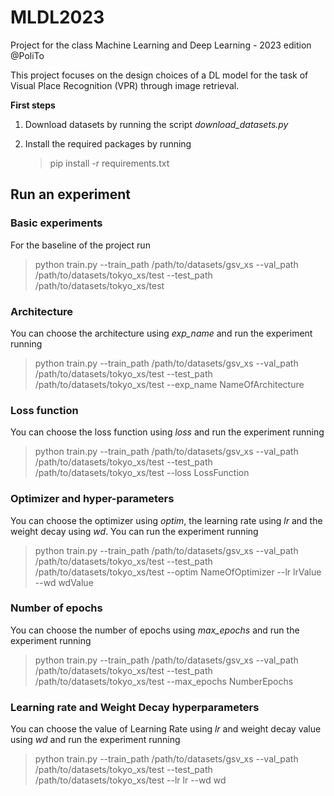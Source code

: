 # MLDL2023
Project for the class Machine Learning and Deep Learning - 2023 edition @PoliTo

This project focuses on the design choices of a DL model for the task of Visual Place Recognition (VPR) through image retrieval.

<b>First steps</b>
1. Download datasets by running the script *download_datasets.py*
2. Install the required packages by running
   
   > pip install -r requirements.txt

## Run an experiment
### Basic experiments
For the baseline of the project run
> python train.py --train_path /path/to/datasets/gsv_xs --val_path /path/to/datasets/tokyo_xs/test --test_path /path/to/datasets/tokyo_xs/test

### Architecture
You can choose the architecture using *exp_name* and run the experiment running
> python train.py --train_path /path/to/datasets/gsv_xs --val_path /path/to/datasets/tokyo_xs/test --test_path /path/to/datasets/tokyo_xs/test --exp_name NameOfArchitecture

### Loss function
You can choose the loss function using *loss* and run the experiment running
> python train.py --train_path /path/to/datasets/gsv_xs --val_path /path/to/datasets/tokyo_xs/test --test_path /path/to/datasets/tokyo_xs/test --loss LossFunction

### Optimizer and hyper-parameters
You can choose the optimizer using *optim*, the learning rate using *lr* and the weight decay using *wd*. You can run the experiment running
> python train.py --train_path /path/to/datasets/gsv_xs --val_path /path/to/datasets/tokyo_xs/test --test_path /path/to/datasets/tokyo_xs/test --optim NameOfOptimizer --lr lrValue --wd wdValue

### Number of epochs
You can choose the number of epochs using *max_epochs* and run the experiment running
> python train.py --train_path /path/to/datasets/gsv_xs --val_path /path/to/datasets/tokyo_xs/test --test_path /path/to/datasets/tokyo_xs/test --max_epochs NumberEpochs

### Learning rate and Weight Decay hyperparameters
You can choose the value of Learning Rate using *lr* and weight decay value using *wd* and run the experiment running
> python train.py --train_path /path/to/datasets/gsv_xs --val_path /path/to/datasets/tokyo_xs/test --test_path /path/to/datasets/tokyo_xs/test --lr lr --wd wd
